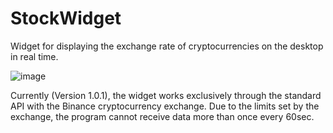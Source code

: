 # StockWidget
Widget for displaying the exchange rate of cryptocurrencies on the desktop in real time.

![image](https://user-images.githubusercontent.com/123785508/216552189-b3a4a869-1763-4f12-bafb-c4320ef70531.png)

Currently (Version 1.0.1), the widget works exclusively through the standard API with the Binance cryptocurrency exchange. Due to the limits set by the exchange, the program cannot receive data more than once every 60sec.
